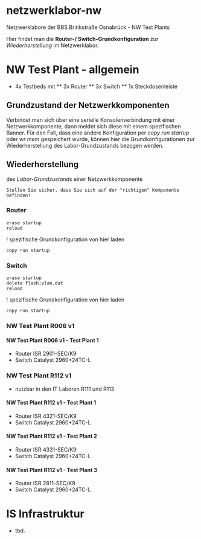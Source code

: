 # netzwerklabor-nw
Netzwerklabore der BBS Brinkstraße Osnabrück - NW Test Plants

Hier findet man die **Router-/ Switch-Grundkonfiguration** zur *Wiederherstellung* im Netzwerklabor.



# NW Test Plant - allgemein

* 4x Testbeds mit 
** 3x Router
** 3x Switch
** 1x Steckdosenleiste

## Grundzustand der Netzwerkkomponenten

Verbindet man sich über eine serielle Konsolenverbindung mit einer Netzwerkkomponente,
dann meldet sich diese mit einem spezifischen Banner.
Für den Fall, dass eine andere Konfiguration per *copy run startup* oder *wr mem* gespeichert wurde,
können hier die Grundkonfigurationen zur Wiederherstellung des Labor-Grundzustands bezogen werden.

## Wiederherstellung
des *Labor-Grundzustands* einer Netzwerkkomponente

```
Stellen Sie sicher, dass Sie sich auf der "richtigen" Komponente befinden!
```

### Router

```
erase startup
reload
```

! spezifische Grundkonfiguration von hier laden

```
copy run startup
```

### Switch

```
erase startup
delete flash:vlan.dat
reload
```

! spezifische Grundkonfiguration von hier laden

```
copy run startup
```

### NW Test Plant R006 v1
#### NW Test Plant R006 v1 - Test Plant 1
* Router ISR 2901-SEC/K9
* Switch Catalyst 2960+24TC-L


### NW Test Plant R112 v1
* nutzbar in den IT Laboren R111 und R113
  
#### NW Test Plant R112 v1 - Test Plant 1
* Router ISR 4321-SEC/K9
* Switch Catalyst 2960+24TC-L
  
#### NW Test Plant R112 v1 - Test Plant 2
* Router ISR 4331-SEC/K9
* Switch Catalyst 2960+24TC-L
  
#### NW Test Plant R112 v1 - Test Plant 3
* Router ISR 2811-SEC/K9
* Switch Catalyst 2960+24TC-L


# IS Infrastruktur
* tbd.

